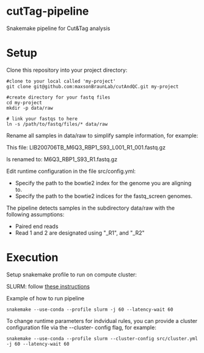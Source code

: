 # cutTag-pipeline

Snakemake pipeline for Cut&amp;Tag analysis 

# Setup

Clone this repository into your project directory:

```
#clone to your local called 'my-project'
git clone git@github.com:maxsonBraunLab/cutAndQC.git my-project

#create directory for your fastq files
cd my-project
mkdir -p data/raw

# link your fastqs to here
ln -s /path/to/fastq/files/* data/raw
```


Rename all samples in data/raw to simplify sample information, for example:

This file:
LIB200706TB_M6Q3_RBP1_S93_L001_R1_001.fastq.gz

Is renamed to:
M6Q3_RBP1_S93_R1.fastq.gz


Edit runtime configuration in the file src/config.yml:

- Specify the path to the bowtie2 index for the genome you are aligning to.
- Specify the path to the bowtie2 indices for the fastq_screen genomes.

The pipeline detects samples in the subdirectory data/raw with the following assumptions:

 - Paired end reads
 - Read 1 and 2 are designated using "_R1", and "_R2"


# Execution

Setup snakemake profile to run on compute cluster:

SLURM: follow [these instructions](https://github.com/Snakemake-Profiles/slurm)

Example of how to run pipeline

```
snakemake --use-conda --profile slurm -j 60 --latency-wait 60
```

To change runtime parameters for indvidual rules, you can provide a cluster configuration file via the --cluster-       config flag, for example:

```
snakemake --use-conda --profile slurm --cluster-config src/cluster.yml -j 60 --latency-wait 60
```

